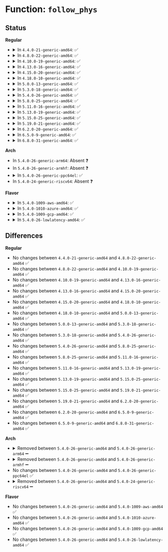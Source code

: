 # Function: <code>follow_phys</code>

## Status
<b>Regular</b>
<ul>
<li>
<details>
<summary>In <code>4.4.0-21-generic-amd64</code>: ✅</summary>

```c
int follow_phys(struct vm_area_struct * vma, long unsigned int address, unsigned int flags, long unsigned int * prot, resource_size_t * phys)
```

```json
{
  "name": "follow_phys",
  "collision_type": "Unique Global",
  "inline_type": "No",
  "funcs": [
    {
      "addr": 18446744071580687600,
      "name": "follow_phys",
      "external": true,
      "loc": "mm/memory.c:3604",
      "file": "mm/memory.c",
      "inline": "seen, unknown",
      "caller_inline": [],
      "caller_func": [
        "arch/x86/mm/pat.c:track_pfn_copy",
        "arch/x86/mm/pat.c:untrack_pfn",
        "mm/memory.c:generic_access_phys"
      ]
    }
  ],
  "symbols": [
    {
      "addr": 18446744071580687600,
      "name": "follow_phys",
      "section": ".text",
      "bind": "STB_GLOBAL",
      "size": 198
    }
  ]
}
```
</details>
</li>
<li>
<details>
<summary>In <code>4.8.0-22-generic-amd64</code>: ✅</summary>

```c
int follow_phys(struct vm_area_struct * vma, long unsigned int address, unsigned int flags, long unsigned int * prot, resource_size_t * phys)
```

```json
{
  "name": "follow_phys",
  "collision_type": "Unique Global",
  "inline_type": "No",
  "funcs": [
    {
      "addr": 18446744071580801056,
      "name": "follow_phys",
      "external": true,
      "loc": "mm/memory.c:3799",
      "file": "mm/memory.c",
      "inline": "seen, unknown",
      "caller_inline": [],
      "caller_func": [
        "arch/x86/mm/pat.c:untrack_pfn",
        "arch/x86/mm/pat.c:track_pfn_copy",
        "mm/memory.c:generic_access_phys"
      ]
    }
  ],
  "symbols": [
    {
      "addr": 18446744071580801056,
      "name": "follow_phys",
      "section": ".text",
      "bind": "STB_GLOBAL",
      "size": 198
    }
  ]
}
```
</details>
</li>
<li>
<details>
<summary>In <code>4.10.0-19-generic-amd64</code>: ✅</summary>

```c
int follow_phys(struct vm_area_struct * vma, long unsigned int address, unsigned int flags, long unsigned int * prot, resource_size_t * phys)
```

```json
{
  "name": "follow_phys",
  "collision_type": "Unique Global",
  "inline_type": "No",
  "funcs": [
    {
      "addr": 18446744071580865360,
      "name": "follow_phys",
      "external": true,
      "loc": "mm/memory.c:3877",
      "file": "mm/memory.c",
      "inline": "seen, unknown",
      "caller_inline": [],
      "caller_func": [
        "arch/x86/mm/pat.c:untrack_pfn",
        "arch/x86/mm/pat.c:track_pfn_copy",
        "mm/memory.c:generic_access_phys"
      ]
    }
  ],
  "symbols": [
    {
      "addr": 18446744071580865360,
      "name": "follow_phys",
      "section": ".text",
      "bind": "STB_GLOBAL",
      "size": 200
    }
  ]
}
```
</details>
</li>
<li>
<details>
<summary>In <code>4.13.0-16-generic-amd64</code>: ✅</summary>

```c
int follow_phys(struct vm_area_struct * vma, long unsigned int address, unsigned int flags, long unsigned int * prot, resource_size_t * phys)
```

```json
{
  "name": "follow_phys",
  "collision_type": "Unique Global",
  "inline_type": "No",
  "funcs": [
    {
      "addr": 18446744071580910432,
      "name": "follow_phys",
      "external": true,
      "loc": "mm/memory.c:4167",
      "file": "mm/memory.c",
      "inline": "seen, unknown",
      "caller_inline": [],
      "caller_func": [
        "arch/x86/mm/pat.c:untrack_pfn",
        "arch/x86/mm/pat.c:track_pfn_copy",
        "mm/memory.c:generic_access_phys"
      ]
    }
  ],
  "symbols": [
    {
      "addr": 18446744071580910432,
      "name": "follow_phys",
      "section": ".text",
      "bind": "STB_GLOBAL",
      "size": 203
    }
  ]
}
```
</details>
</li>
<li>
<details>
<summary>In <code>4.15.0-20-generic-amd64</code>: ✅</summary>

```c
int follow_phys(struct vm_area_struct * vma, long unsigned int address, unsigned int flags, long unsigned int * prot, resource_size_t * phys)
```

```json
{
  "name": "follow_phys",
  "collision_type": "Unique Global",
  "inline_type": "No",
  "funcs": [
    {
      "addr": 18446744071581009168,
      "name": "follow_phys",
      "external": true,
      "loc": "mm/memory.c:4345",
      "file": "mm/memory.c",
      "inline": "seen, unknown",
      "caller_inline": [],
      "caller_func": [
        "arch/x86/mm/pat.c:untrack_pfn",
        "arch/x86/mm/pat.c:track_pfn_copy",
        "mm/memory.c:generic_access_phys"
      ]
    }
  ],
  "symbols": [
    {
      "addr": 18446744071581009168,
      "name": "follow_phys",
      "section": ".text",
      "bind": "STB_GLOBAL",
      "size": 223
    }
  ]
}
```
</details>
</li>
<li>
<details>
<summary>In <code>4.18.0-10-generic-amd64</code>: ✅</summary>

```c
int follow_phys(struct vm_area_struct * vma, long unsigned int address, unsigned int flags, long unsigned int * prot, resource_size_t * phys)
```

```json
{
  "name": "follow_phys",
  "collision_type": "Unique Global",
  "inline_type": "No",
  "funcs": [
    {
      "addr": 18446744071581142784,
      "name": "follow_phys",
      "external": true,
      "loc": "mm/memory.c:4390",
      "file": "mm/memory.c",
      "inline": "seen, unknown",
      "caller_inline": [],
      "caller_func": [
        "arch/x86/mm/pat.c:untrack_pfn",
        "arch/x86/mm/pat.c:track_pfn_copy",
        "mm/memory.c:generic_access_phys"
      ]
    }
  ],
  "symbols": [
    {
      "addr": 18446744071581142784,
      "name": "follow_phys",
      "section": ".text",
      "bind": "STB_GLOBAL",
      "size": 235
    }
  ]
}
```
</details>
</li>
<li>
<details>
<summary>In <code>5.0.0-13-generic-amd64</code>: ✅</summary>

```c
int follow_phys(struct vm_area_struct * vma, long unsigned int address, unsigned int flags, long unsigned int * prot, resource_size_t * phys)
```

```json
{
  "name": "follow_phys",
  "collision_type": "Unique Global",
  "inline_type": "No",
  "funcs": [
    {
      "addr": 18446744071581222608,
      "name": "follow_phys",
      "external": true,
      "loc": "mm/memory.c:4180",
      "file": "mm/memory.c",
      "inline": "seen, unknown",
      "caller_inline": [],
      "caller_func": [
        "arch/x86/mm/pat.c:untrack_pfn",
        "arch/x86/mm/pat.c:track_pfn_copy",
        "mm/memory.c:generic_access_phys"
      ]
    }
  ],
  "symbols": [
    {
      "addr": 18446744071581222608,
      "name": "follow_phys",
      "section": ".text",
      "bind": "STB_GLOBAL",
      "size": 231
    }
  ]
}
```
</details>
</li>
<li>
<details>
<summary>In <code>5.3.0-18-generic-amd64</code>: ✅</summary>

```c
int follow_phys(struct vm_area_struct * vma, long unsigned int address, unsigned int flags, long unsigned int * prot, resource_size_t * phys)
```

```json
{
  "name": "follow_phys",
  "collision_type": "Unique Global",
  "inline_type": "No",
  "funcs": [
    {
      "addr": 18446744071581296272,
      "name": "follow_phys",
      "external": true,
      "loc": "mm/memory.c:4231",
      "file": "mm/memory.c",
      "inline": "seen, unknown",
      "caller_inline": [],
      "caller_func": [
        "arch/x86/mm/pat.c:untrack_pfn",
        "arch/x86/mm/pat.c:track_pfn_copy",
        "mm/memory.c:generic_access_phys"
      ]
    }
  ],
  "symbols": [
    {
      "addr": 18446744071581296272,
      "name": "follow_phys",
      "section": ".text",
      "bind": "STB_GLOBAL",
      "size": 235
    }
  ]
}
```
</details>
</li>
<li>
<details>
<summary>In <code>5.4.0-26-generic-amd64</code>: ✅</summary>

```c
int follow_phys(struct vm_area_struct * vma, long unsigned int address, unsigned int flags, long unsigned int * prot, resource_size_t * phys)
```

```json
{
  "name": "follow_phys",
  "collision_type": "Unique Global",
  "inline_type": "No",
  "funcs": [
    {
      "addr": 18446744071581355040,
      "name": "follow_phys",
      "external": true,
      "loc": "mm/memory.c:4256",
      "file": "mm/memory.c",
      "inline": "seen, unknown",
      "caller_inline": [],
      "caller_func": [
        "arch/x86/mm/pat.c:untrack_pfn",
        "arch/x86/mm/pat.c:track_pfn_copy",
        "mm/memory.c:generic_access_phys"
      ]
    }
  ],
  "symbols": [
    {
      "addr": 18446744071581355040,
      "name": "follow_phys",
      "section": ".text",
      "bind": "STB_GLOBAL",
      "size": 235
    }
  ]
}
```
</details>
</li>
<li>
<details>
<summary>In <code>5.8.0-25-generic-amd64</code>: ✅</summary>

```c
int follow_phys(struct vm_area_struct * vma, long unsigned int address, unsigned int flags, long unsigned int * prot, resource_size_t * phys)
```

```json
{
  "name": "follow_phys",
  "collision_type": "Unique Global",
  "inline_type": "No",
  "funcs": [
    {
      "addr": 18446744071581552624,
      "name": "follow_phys",
      "external": true,
      "loc": "mm/memory.c:4621",
      "file": "mm/memory.c",
      "inline": "seen, unknown",
      "caller_inline": [],
      "caller_func": [
        "arch/x86/mm/pat/memtype.c:untrack_pfn",
        "arch/x86/mm/pat/memtype.c:track_pfn_copy",
        "mm/memory.c:generic_access_phys"
      ]
    }
  ],
  "symbols": [
    {
      "addr": 18446744071581552624,
      "name": "follow_phys",
      "section": ".text",
      "bind": "STB_GLOBAL",
      "size": 234
    }
  ]
}
```
</details>
</li>
<li>
<details>
<summary>In <code>5.11.0-16-generic-amd64</code>: ✅</summary>

```c
int follow_phys(struct vm_area_struct * vma, long unsigned int address, unsigned int flags, long unsigned int * prot, resource_size_t * phys)
```

```json
{
  "name": "follow_phys",
  "collision_type": "Unique Global",
  "inline_type": "No",
  "funcs": [
    {
      "addr": 18446744071581597280,
      "name": "follow_phys",
      "external": true,
      "loc": "mm/memory.c:4849",
      "file": "mm/memory.c",
      "inline": "seen, unknown",
      "caller_inline": [],
      "caller_func": [
        "arch/x86/mm/pat/memtype.c:untrack_pfn",
        "arch/x86/mm/pat/memtype.c:track_pfn_copy",
        "mm/memory.c:generic_access_phys"
      ]
    }
  ],
  "symbols": [
    {
      "addr": 18446744071581597280,
      "name": "follow_phys",
      "section": ".text",
      "bind": "STB_GLOBAL",
      "size": 234
    }
  ]
}
```
</details>
</li>
<li>
<details>
<summary>In <code>5.13.0-19-generic-amd64</code>: ✅</summary>

```c
int follow_phys(struct vm_area_struct * vma, long unsigned int address, unsigned int flags, long unsigned int * prot, resource_size_t * phys)
```

```json
{
  "name": "follow_phys",
  "collision_type": "Unique Global",
  "inline_type": "No",
  "funcs": [
    {
      "addr": 18446744071581620352,
      "name": "follow_phys",
      "external": true,
      "loc": "mm/memory.c:4876",
      "file": "mm/memory.c",
      "inline": "seen, unknown",
      "caller_inline": [],
      "caller_func": [
        "arch/x86/mm/pat/memtype.c:untrack_pfn",
        "arch/x86/mm/pat/memtype.c:track_pfn_copy"
      ]
    }
  ],
  "symbols": [
    {
      "addr": 18446744071581620352,
      "name": "follow_phys",
      "section": ".text",
      "bind": "STB_GLOBAL",
      "size": 234
    }
  ]
}
```
</details>
</li>
<li>
<details>
<summary>In <code>5.15.0-25-generic-amd64</code>: ✅</summary>

```c
int follow_phys(struct vm_area_struct * vma, long unsigned int address, unsigned int flags, long unsigned int * prot, resource_size_t * phys)
```

```json
{
  "name": "follow_phys",
  "collision_type": "Unique Global",
  "inline_type": "No",
  "funcs": [
    {
      "addr": 18446744071581887856,
      "name": "follow_phys",
      "external": true,
      "loc": "mm/memory.c:5022",
      "file": "mm/memory.c",
      "inline": "seen, unknown",
      "caller_inline": [],
      "caller_func": [
        "arch/x86/mm/pat/memtype.c:untrack_pfn",
        "arch/x86/mm/pat/memtype.c:track_pfn_copy"
      ]
    }
  ],
  "symbols": [
    {
      "addr": 18446744071581887856,
      "name": "follow_phys",
      "section": ".text",
      "bind": "STB_GLOBAL",
      "size": 234
    }
  ]
}
```
</details>
</li>
<li>
<details>
<summary>In <code>5.19.0-21-generic-amd64</code>: ✅</summary>

```c
int follow_phys(struct vm_area_struct * vma, long unsigned int address, unsigned int flags, long unsigned int * prot, resource_size_t * phys)
```

```json
{
  "name": "follow_phys",
  "collision_type": "Unique Global",
  "inline_type": "No",
  "funcs": [
    {
      "addr": 18446744071582285536,
      "name": "follow_phys",
      "external": true,
      "loc": "mm/memory.c:5329",
      "file": "mm/memory.c",
      "inline": "seen, unknown",
      "caller_inline": [],
      "caller_func": [
        "arch/x86/mm/pat/memtype.c:untrack_pfn",
        "arch/x86/mm/pat/memtype.c:track_pfn_copy"
      ]
    }
  ],
  "symbols": [
    {
      "addr": 18446744071582285536,
      "name": "follow_phys",
      "section": ".text",
      "bind": "STB_GLOBAL",
      "size": 259
    }
  ]
}
```
</details>
</li>
<li>
<details>
<summary>In <code>6.2.0-20-generic-amd64</code>: ✅</summary>

```c
int follow_phys(struct vm_area_struct * vma, long unsigned int address, unsigned int flags, long unsigned int * prot, resource_size_t * phys)
```

```json
{
  "name": "follow_phys",
  "collision_type": "Unique Global",
  "inline_type": "No",
  "funcs": [
    {
      "addr": 18446744071582778224,
      "name": "follow_phys",
      "external": true,
      "loc": "mm/memory.c:5409",
      "file": "mm/memory.c",
      "inline": "seen, unknown",
      "caller_inline": [],
      "caller_func": [
        "arch/x86/mm/pat/memtype.c:untrack_pfn",
        "arch/x86/mm/pat/memtype.c:track_pfn_copy"
      ]
    }
  ],
  "symbols": [
    {
      "addr": 18446744071582778224,
      "name": "follow_phys",
      "section": ".text",
      "bind": "STB_GLOBAL",
      "size": 259
    }
  ]
}
```
</details>
</li>
<li>
<details>
<summary>In <code>6.5.0-9-generic-amd64</code>: ✅</summary>

```c
int follow_phys(struct vm_area_struct * vma, long unsigned int address, unsigned int flags, long unsigned int * prot, resource_size_t * phys)
```

```json
{
  "name": "follow_phys",
  "collision_type": "Unique Global",
  "inline_type": "No",
  "funcs": [
    {
      "addr": 18446744071582994528,
      "name": "follow_phys",
      "external": true,
      "loc": "mm/memory.c:5600",
      "file": "mm/memory.c",
      "inline": "seen, unknown",
      "caller_inline": [],
      "caller_func": [
        "arch/x86/mm/pat/memtype.c:untrack_pfn",
        "arch/x86/mm/pat/memtype.c:track_pfn_copy"
      ]
    }
  ],
  "symbols": [
    {
      "addr": 18446744071582994528,
      "name": "follow_phys",
      "section": ".text",
      "bind": "STB_GLOBAL",
      "size": 260
    }
  ]
}
```
</details>
</li>
<li>
<details>
<summary>In <code>6.8.0-31-generic-amd64</code>: ✅</summary>

```c
int follow_phys(struct vm_area_struct * vma, long unsigned int address, unsigned int flags, long unsigned int * prot, resource_size_t * phys)
```

```json
{
  "name": "follow_phys",
  "collision_type": "Unique Global",
  "inline_type": "No",
  "funcs": [
    {
      "addr": 18446744071583167040,
      "name": "follow_phys",
      "external": true,
      "loc": "mm/memory.c:5826",
      "file": "mm/memory.c",
      "inline": "seen, unknown",
      "caller_inline": [],
      "caller_func": [
        "arch/x86/mm/pat/memtype.c:untrack_pfn",
        "arch/x86/mm/pat/memtype.c:track_pfn_copy"
      ]
    }
  ],
  "symbols": [
    {
      "addr": 18446744071583167040,
      "name": "follow_phys",
      "section": ".text",
      "bind": "STB_GLOBAL",
      "size": 282
    }
  ]
}
```
</details>
</li>
</ul>
<b>Arch</b>
<ul>
<li>
In <code>5.4.0-26-generic-arm64</code>: Absent ❓
</li>
<li>
In <code>5.4.0-26-generic-armhf</code>: Absent ❓
</li>
<li>
<details>
<summary>In <code>5.4.0-26-generic-ppc64el</code>: ✅</summary>

```c
int follow_phys(struct vm_area_struct * vma, long unsigned int address, unsigned int flags, long unsigned int * prot, resource_size_t * phys)
```

```json
{
  "name": "follow_phys",
  "collision_type": "Unique Global",
  "inline_type": "No",
  "funcs": [
    {
      "addr": 13835058055286122720,
      "name": "follow_phys",
      "external": true,
      "loc": "mm/memory.c:4256",
      "file": "mm/memory.c",
      "inline": "seen, unknown",
      "caller_inline": [],
      "caller_func": [
        "mm/memory.c:generic_access_phys"
      ]
    }
  ],
  "symbols": [
    {
      "addr": 13835058055286122720,
      "name": "follow_phys",
      "section": ".text",
      "bind": "STB_GLOBAL",
      "size": 392
    }
  ]
}
```
</details>
</li>
<li>
In <code>5.4.0-24-generic-riscv64</code>: Absent ❓
</li>
</ul>
<b>Flavor</b>
<ul>
<li>
<details>
<summary>In <code>5.4.0-1009-aws-amd64</code>: ✅</summary>

```c
int follow_phys(struct vm_area_struct * vma, long unsigned int address, unsigned int flags, long unsigned int * prot, resource_size_t * phys)
```

```json
{
  "name": "follow_phys",
  "collision_type": "Unique Global",
  "inline_type": "No",
  "funcs": [
    {
      "addr": 18446744071581323888,
      "name": "follow_phys",
      "external": true,
      "loc": "mm/memory.c:4256",
      "file": "mm/memory.c",
      "inline": "seen, unknown",
      "caller_inline": [],
      "caller_func": [
        "arch/x86/mm/pat.c:untrack_pfn",
        "arch/x86/mm/pat.c:track_pfn_copy",
        "mm/memory.c:generic_access_phys"
      ]
    }
  ],
  "symbols": [
    {
      "addr": 18446744071581323888,
      "name": "follow_phys",
      "section": ".text",
      "bind": "STB_GLOBAL",
      "size": 235
    }
  ]
}
```
</details>
</li>
<li>
<details>
<summary>In <code>5.4.0-1010-azure-amd64</code>: ✅</summary>

```c
int follow_phys(struct vm_area_struct * vma, long unsigned int address, unsigned int flags, long unsigned int * prot, resource_size_t * phys)
```

```json
{
  "name": "follow_phys",
  "collision_type": "Unique Global",
  "inline_type": "No",
  "funcs": [
    {
      "addr": 18446744071581267664,
      "name": "follow_phys",
      "external": true,
      "loc": "mm/memory.c:4256",
      "file": "mm/memory.c",
      "inline": "seen, unknown",
      "caller_inline": [],
      "caller_func": [
        "arch/x86/mm/pat.c:untrack_pfn",
        "arch/x86/mm/pat.c:track_pfn_copy",
        "mm/memory.c:generic_access_phys"
      ]
    }
  ],
  "symbols": [
    {
      "addr": 18446744071581267664,
      "name": "follow_phys",
      "section": ".text",
      "bind": "STB_GLOBAL",
      "size": 224
    }
  ]
}
```
</details>
</li>
<li>
<details>
<summary>In <code>5.4.0-1009-gcp-amd64</code>: ✅</summary>

```c
int follow_phys(struct vm_area_struct * vma, long unsigned int address, unsigned int flags, long unsigned int * prot, resource_size_t * phys)
```

```json
{
  "name": "follow_phys",
  "collision_type": "Unique Global",
  "inline_type": "No",
  "funcs": [
    {
      "addr": 18446744071581315088,
      "name": "follow_phys",
      "external": true,
      "loc": "mm/memory.c:4256",
      "file": "mm/memory.c",
      "inline": "seen, unknown",
      "caller_inline": [],
      "caller_func": [
        "arch/x86/mm/pat.c:untrack_pfn",
        "arch/x86/mm/pat.c:track_pfn_copy",
        "mm/memory.c:generic_access_phys"
      ]
    }
  ],
  "symbols": [
    {
      "addr": 18446744071581315088,
      "name": "follow_phys",
      "section": ".text",
      "bind": "STB_GLOBAL",
      "size": 235
    }
  ]
}
```
</details>
</li>
<li>
<details>
<summary>In <code>5.4.0-26-lowlatency-amd64</code>: ✅</summary>

```c
int follow_phys(struct vm_area_struct * vma, long unsigned int address, unsigned int flags, long unsigned int * prot, resource_size_t * phys)
```

```json
{
  "name": "follow_phys",
  "collision_type": "Unique Global",
  "inline_type": "No",
  "funcs": [
    {
      "addr": 18446744071581379040,
      "name": "follow_phys",
      "external": true,
      "loc": "mm/memory.c:4256",
      "file": "mm/memory.c",
      "inline": "seen, unknown",
      "caller_inline": [],
      "caller_func": [
        "arch/x86/mm/pat.c:untrack_pfn",
        "arch/x86/mm/pat.c:track_pfn_copy",
        "mm/memory.c:generic_access_phys"
      ]
    }
  ],
  "symbols": [
    {
      "addr": 18446744071581379040,
      "name": "follow_phys",
      "section": ".text",
      "bind": "STB_GLOBAL",
      "size": 237
    }
  ]
}
```
</details>
</li>
</ul>

## Differences
<b>Regular</b>
<ul>
<li>
No changes between <code>4.4.0-21-generic-amd64</code> and <code>4.8.0-22-generic-amd64</code> ✅
</li>
<li>
No changes between <code>4.8.0-22-generic-amd64</code> and <code>4.10.0-19-generic-amd64</code> ✅
</li>
<li>
No changes between <code>4.10.0-19-generic-amd64</code> and <code>4.13.0-16-generic-amd64</code> ✅
</li>
<li>
No changes between <code>4.13.0-16-generic-amd64</code> and <code>4.15.0-20-generic-amd64</code> ✅
</li>
<li>
No changes between <code>4.15.0-20-generic-amd64</code> and <code>4.18.0-10-generic-amd64</code> ✅
</li>
<li>
No changes between <code>4.18.0-10-generic-amd64</code> and <code>5.0.0-13-generic-amd64</code> ✅
</li>
<li>
No changes between <code>5.0.0-13-generic-amd64</code> and <code>5.3.0-18-generic-amd64</code> ✅
</li>
<li>
No changes between <code>5.3.0-18-generic-amd64</code> and <code>5.4.0-26-generic-amd64</code> ✅
</li>
<li>
No changes between <code>5.4.0-26-generic-amd64</code> and <code>5.8.0-25-generic-amd64</code> ✅
</li>
<li>
No changes between <code>5.8.0-25-generic-amd64</code> and <code>5.11.0-16-generic-amd64</code> ✅
</li>
<li>
No changes between <code>5.11.0-16-generic-amd64</code> and <code>5.13.0-19-generic-amd64</code> ✅
</li>
<li>
No changes between <code>5.13.0-19-generic-amd64</code> and <code>5.15.0-25-generic-amd64</code> ✅
</li>
<li>
No changes between <code>5.15.0-25-generic-amd64</code> and <code>5.19.0-21-generic-amd64</code> ✅
</li>
<li>
No changes between <code>5.19.0-21-generic-amd64</code> and <code>6.2.0-20-generic-amd64</code> ✅
</li>
<li>
No changes between <code>6.2.0-20-generic-amd64</code> and <code>6.5.0-9-generic-amd64</code> ✅
</li>
<li>
No changes between <code>6.5.0-9-generic-amd64</code> and <code>6.8.0-31-generic-amd64</code> ✅
</li>
</ul>
<b>Arch</b>
<ul>
<li>
<details>
<summary>Removed between <code>5.4.0-26-generic-amd64</code> and <code>5.4.0-26-generic-arm64</code> ➖</summary>

```c
int follow_phys(struct vm_area_struct * vma, long unsigned int address, unsigned int flags, long unsigned int * prot, resource_size_t * phys)
```
</details>
</li>
<li>
<details>
<summary>Removed between <code>5.4.0-26-generic-amd64</code> and <code>5.4.0-26-generic-armhf</code> ➖</summary>

```c
int follow_phys(struct vm_area_struct * vma, long unsigned int address, unsigned int flags, long unsigned int * prot, resource_size_t * phys)
```
</details>
</li>
<li>
No changes between <code>5.4.0-26-generic-amd64</code> and <code>5.4.0-26-generic-ppc64el</code> ✅
</li>
<li>
<details>
<summary>Removed between <code>5.4.0-26-generic-amd64</code> and <code>5.4.0-24-generic-riscv64</code> ➖</summary>

```c
int follow_phys(struct vm_area_struct * vma, long unsigned int address, unsigned int flags, long unsigned int * prot, resource_size_t * phys)
```
</details>
</li>
</ul>
<b>Flavor</b>
<ul>
<li>
No changes between <code>5.4.0-26-generic-amd64</code> and <code>5.4.0-1009-aws-amd64</code> ✅
</li>
<li>
No changes between <code>5.4.0-26-generic-amd64</code> and <code>5.4.0-1010-azure-amd64</code> ✅
</li>
<li>
No changes between <code>5.4.0-26-generic-amd64</code> and <code>5.4.0-1009-gcp-amd64</code> ✅
</li>
<li>
No changes between <code>5.4.0-26-generic-amd64</code> and <code>5.4.0-26-lowlatency-amd64</code> ✅
</li>
</ul>
